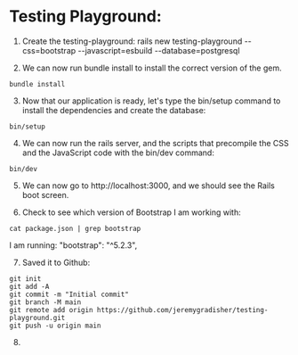 # Testing Playground:

1. Create the testing-playground:
rails new testing-playground --css=bootstrap --javascript=esbuild --database=postgresql

2. We can now run bundle install to install the correct version of the gem.
```
bundle install
```

3. Now that our application is ready, let's type the bin/setup command to install the dependencies and create the database:
```
bin/setup
```

4. We can now run the rails server, and the scripts that precompile the CSS and the JavaScript code with the bin/dev command:
```
bin/dev
```

5. We can now go to http://localhost:3000, and we should see the Rails boot screen.

6. Check to see which version of Bootstrap I am working with:
```
cat package.json | grep bootstrap
```
I am running: "bootstrap": "^5.2.3",

7. Saved it to Github:
```
git init
git add -A
git commit -m "Initial commit"
git branch -M main
git remote add origin https://github.com/jeremygradisher/testing-playground.git
git push -u origin main
```

8. 